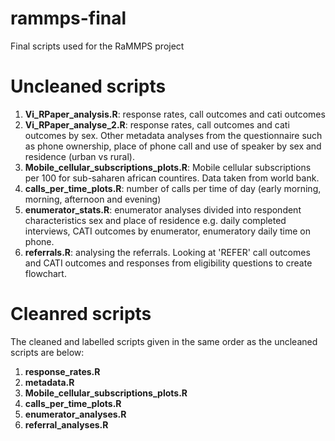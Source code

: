 # rammps-final
Final scripts used for the RaMMPS project

# Uncleaned scripts
1. **Vi_RPaper_analysis.R**: response rates, call outcomes and cati outcomes
2. **Vi_RPaper_analyse_2.R**:  response rates, call outcomes and cati outcomes by sex. Other metadata analyses from the questionnaire such as phone ownership, place of phone call and use of speaker by sex and residence (urban vs rural).
3. **Mobile_cellular_subscriptions_plots.R**: Mobile cellular subscriptions per 100 for sub-saharen african countires. Data taken from world bank. 
4. **calls_per_time_plots.R**: number of calls per time of day (early morning, morning, afternoon and evening)
5. **enumerator_stats.R**: enumerator analyses divided into respondent characteristics sex and place of residence e.g. daily completed interviews, CATI outcomes by enumerator, enumeratory daily time on phone. 
6. **referrals.R**: analysing the referrals. Looking at 'REFER' call outcomes and CATI outcomes and responses from eligibility questions to create flowchart. 

# Cleanred scripts

The cleaned and labelled scripts given in the same order as the uncleaned scripts are below:
1. **response_rates.R**
2. **metadata.R**
3. **Mobile_cellular_subscriptions_plots.R**
4. **calls_per_time_plots.R**
5. **enumerator_analyses.R**
6. **referral_analyses.R**
